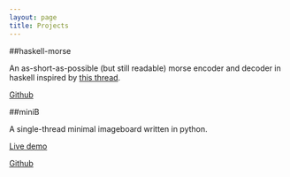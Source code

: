 ```yaml
---
layout: page
title: Projects
---
```


##haskell-morse

An as-short-as-possible (but still readable) morse encoder and decoder in haskell inspired by [this thread](http://www.reddit.com/r/programming/comments/7xjqb/who_can_write_the_smallesttidiestcleverest_morse/).

[Github](http://github.com/fgaz/haskell-morse)

##miniB

A single-thread minimal imageboard written in python.

[Live demo](http://minib-effegi.rhcloud.com)

[Github](http://github.com/fgaz/miniB)